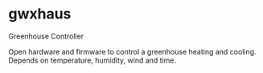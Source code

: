 # gwxhaus
Greenhouse Controller

Open hardware and firmware to control a greenhouse heating and cooling. Depends on temperature, humidity, wind and time.
